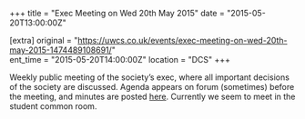 +++
title = "Exec Meeting on Wed 20th May 2015"
date = "2015-05-20T13:00:00Z"

[extra]
original = "https://uwcs.co.uk/events/exec-meeting-on-wed-20th-may-2015-1474489108691/"    
ent_time = "2015-05-20T14:00:00Z"
location = "DCS"
+++

Weekly public meeting of the society’s exec, where all important decisions of the society are discussed. Agenda appears on forum (sometimes) before the meeting, and minutes are posted [here](https://uwcs.co.uk/minutes/). Currently we seem to meet in the student common room.

